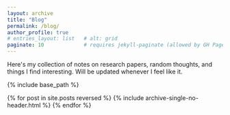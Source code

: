 ```yaml
---
layout: archive
title: "Blog"
permalink: /blog/
author_profile: true
# entries_layout: list   # alt: grid
paginate: 10             # requires jekyll-paginate (allowed by GH Pages)
---
```


Here's my collection of notes on research papers, random thoughts, and things I find interesting. Will be updated whenever I feel like it.

{% include base_path %}

{% for post in site.posts reversed %}
  {% include archive-single-no-header.html %}
{% endfor %}
